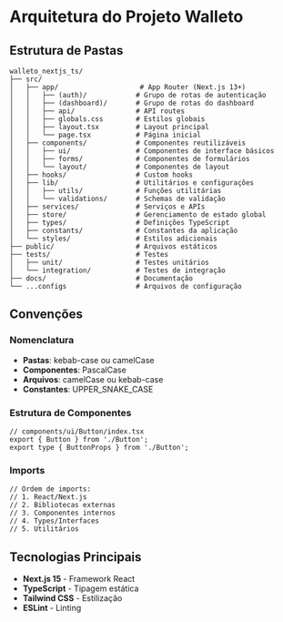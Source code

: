 # Arquitetura do Projeto Walleto

## Estrutura de Pastas

```
walleto_nextjs_ts/
├── src/
│   ├── app/                    # App Router (Next.js 13+)
│   │   ├── (auth)/            # Grupo de rotas de autenticação
│   │   ├── (dashboard)/       # Grupo de rotas do dashboard
│   │   ├── api/               # API routes
│   │   ├── globals.css        # Estilos globais
│   │   ├── layout.tsx         # Layout principal
│   │   └── page.tsx           # Página inicial
│   ├── components/            # Componentes reutilizáveis
│   │   ├── ui/                # Componentes de interface básicos
│   │   ├── forms/             # Componentes de formulários
│   │   └── layout/            # Componentes de layout
│   ├── hooks/                 # Custom hooks
│   ├── lib/                   # Utilitários e configurações
│   │   ├── utils/             # Funções utilitárias
│   │   └── validations/       # Schemas de validação
│   ├── services/              # Serviços e APIs
│   ├── store/                 # Gerenciamento de estado global
│   ├── types/                 # Definições TypeScript
│   ├── constants/             # Constantes da aplicação
│   └── styles/                # Estilos adicionais
├── public/                    # Arquivos estáticos
├── tests/                     # Testes
│   ├── unit/                  # Testes unitários
│   └── integration/           # Testes de integração
├── docs/                      # Documentação
└── ...configs                 # Arquivos de configuração
```

## Convenções

### Nomenclatura
- **Pastas**: kebab-case ou camelCase
- **Componentes**: PascalCase
- **Arquivos**: camelCase ou kebab-case
- **Constantes**: UPPER_SNAKE_CASE

### Estrutura de Componentes
```tsx
// components/ui/Button/index.tsx
export { Button } from './Button';
export type { ButtonProps } from './Button';
```

### Imports
```tsx
// Ordem de imports:
// 1. React/Next.js
// 2. Bibliotecas externas
// 3. Componentes internos
// 4. Types/Interfaces
// 5. Utilitários
```

## Tecnologias Principais
- **Next.js 15** - Framework React
- **TypeScript** - Tipagem estática
- **Tailwind CSS** - Estilização
- **ESLint** - Linting